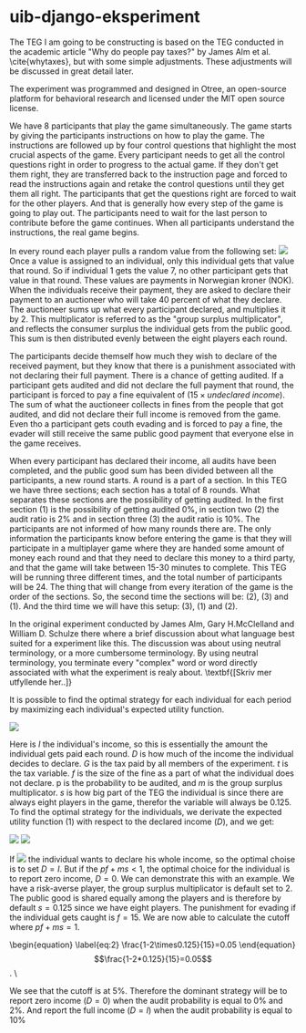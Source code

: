 # uib-django-eksperiment

The TEG I am going to be constructing is based on the TEG conducted in the academic article "Why do people pay taxes?" by James Alm et al. \cite{whytaxes}, but with some simple adjustments. These adjustments will be discussed in great detail later. 

The experiment was programmed and designed in Otree, an open-source platform for behavioral research and licensed under the MIT open source license. 

We have 8 participants that play the game simultaneously. The game starts by giving the participants instructions on how to play the game. The instructions are followed up by four control questions that highlight the most crucial aspects of the game.  Every participant needs to get all the control questions right in order to progress to the actual game. If they don't get them right, they are transferred back to the instruction page and forced to read the instructions again and retake the control questions until they get them all right. The participants that get the questions right are forced to wait for the other players. And that is generally how every step of the game is going to play out. The participants need to wait for the last person to contribute before the game continues. When all participants understand the instructions, the real game begins.

In every round each player pulls a random value from the following set: <img src="https://latex.codecogs.com/gif.latex? {1, 2, 3, 4, 5, 6, 7, 8\} " /> 
Once a value is assigned to an individual, only this individual gets that value that round. So if individual 1 gets the value 7, no other participant gets that value in that round. These values are payments in Norwegian kroner (NOK). When the individuals receive their payment, they are asked to declare their payment to an auctioneer who will take 40 percent of what they declare. The auctioneer sums up what every participant declared, and multiplies it by 2. This multiplicator is referred to as the "group surplus multiplicator", and reflects the consumer surplus the individual gets from the public good. This sum is then distributed evenly between the eight players each round. 

The participants decide themself how much they wish to declare of the received payment, but they know that there is a punishment associated with not declaring their full payment. There is a chance of getting audited. If a participant gets audited and did not declare the full payment that round, the participant is forced to pay a fine equivalent of ($15\times \textit{undeclared income}$). The sum of what the auctioneer collects in fines from the people that got audited, and did not declare their full income is removed from the game. Even tho a participant gets couth evading and is forced to pay a fine, the evader will still receive the same public good payment that everyone else in the game receives. 

When every participant has declared their income, all audits have been completed, and the public good sum has been divided between all the participants, a new round starts. A round is a part of a section. In this TEG we have three sections; each section has a total of 8 rounds. What separates these sections are the possibility of getting audited. In the first section $(1)$ is the possibility of getting audited $0\%$, in section two $(2)$ the audit ratio is $2\%$ and in section three $(3)$ the audit ratio is $10\%$. The participants are not informed of how many rounds there are. The only information the participants know before entering the game is that they will participate in a multiplayer game where they are handed some amount of money each round and that they need to declare this money to a third party, and that the game will take between 15-30 minutes to complete. This TEG will be running three different times, and the total number of participants will be 24. The thing that will change from every iteration of the game is the order of the sections. So, the second time the sections will be: $(2)$, $(3)$ and $(1)$. And the third time we will have this setup: $(3)$, $(1)$ and $(2)$.

In the original experiment conducted by James Alm, Gary H.McClelland and William D. Schulze there where a brief discussion about what language best suited for a experiment like this. The discussion was about using neutral terminology, or a more cumbersome terminology. By using neutral terminology, you terminate every "complex" word or word directly associated with what the experiment is realy about. \textbf{[Skriv mer utfyllende her..]}

It is possible to find the optimal strategy for each individual for each period by maximizing each individual's expected utility function. 

<img src="https://latex.codecogs.com/gif.latex? EU=I-tD+ms(G-tD)-pf[t(I-D)] " />


 
Here is $I$ the individual's income, so this is essentially the amount the individual gets paid each round. $D$ is how much of the income the individual decides to declare. $G$ is the tax paid by all members of the experiment. $t$ is the tax variable. $f$ is the size of the fine as a part of what the individual does not declare. p is the probability to be audited, and $m$ is the group surplus multiplicator. $s$ is how big part of the TEG the individual is since there are always eight players in the game, therefor the variable will always be 0.125. To find the optimal strategy for the individuals, we derivate the expected utility function $(1)$ with respect to the declared income $(D)$, and we get:

<img src="https://latex.codecogs.com/gif.latex? \frac{dEV}{dD}(I-tD+ms(G-tD)-pf[t(I-D)]) " />
<img src="https://latex.codecogs.com/gif.latex? pf+ms>1 " />



If <img src="https://latex.codecogs.com/gif.latex? pf+ms>1 " /> the individual wants to declare his whole income, so the optimal choise is to set $D = I$. But if the  $pf+ms<1$, the optimal choice for the individual is to report zero income, $D = 0$. We can demonstrate this with an example. We have a risk-averse player, the group surplus multiplicator is default set to 2. The public good is shared equally among the players and is therefore by default $s=0.125$ since we have eight players. The punishment for evading if the individual gets caught is $f=15$. We are now able to calculate the cutoff where $pf+ms=1$. 

\begin{equation} \label{eq:2}
\frac{1-2\times0.125}{15}=0.05 
\end{equation}
$$\frac{1-2*0.125}{15}=0.05$$. \\

We see that the cutoff is at $5\%$. Therefore the dominant strategy will be to report zero income $(D=0)$ when the audit probability is equal to $0\%$ and $2\%$. And report the full income $(D = I)$ when the audit probability is equal to $10\%$

